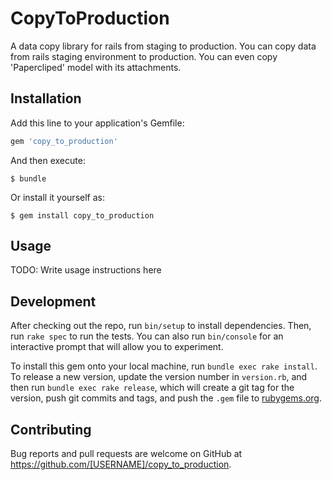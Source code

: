 # CopyToProduction

A data copy library for rails from staging to production.
You can copy data from rails staging environment to production. You can even copy 'Papercliped' model with its attachments.

## Installation

Add this line to your application's Gemfile:

```ruby
gem 'copy_to_production'
```

And then execute:

    $ bundle

Or install it yourself as:

    $ gem install copy_to_production

## Usage

TODO: Write usage instructions here

## Development

After checking out the repo, run `bin/setup` to install dependencies. Then, run `rake spec` to run the tests. You can also run `bin/console` for an interactive prompt that will allow you to experiment.

To install this gem onto your local machine, run `bundle exec rake install`. To release a new version, update the version number in `version.rb`, and then run `bundle exec rake release`, which will create a git tag for the version, push git commits and tags, and push the `.gem` file to [rubygems.org](https://rubygems.org).

## Contributing

Bug reports and pull requests are welcome on GitHub at https://github.com/[USERNAME]/copy_to_production.

